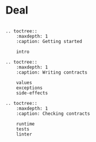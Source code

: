 # Deal

<!-- .. mdinclude:: ../README.md -->

```eval_rst

.. toctree::
    :maxdepth: 1
    :caption: Getting started

    intro

.. toctree::
    :maxdepth: 1
    :caption: Writing contracts

    values
    exceptions
    side-effects

.. toctree::
    :maxdepth: 1
    :caption: Checking contracts

    runtime
    tests
    linter
```
